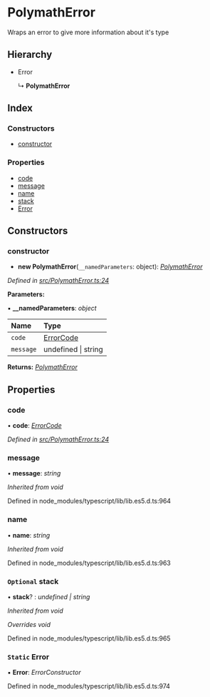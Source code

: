 # PolymathError

Wraps an error to give more information about it's type

## Hierarchy

* Error

  ↳ **PolymathError**

## Index

### Constructors

* [constructor](_polymatherror_.polymatherror.md#constructor)

### Properties

* [code](_polymatherror_.polymatherror.md#code)
* [message](_polymatherror_.polymatherror.md#message)
* [name](_polymatherror_.polymatherror.md#name)
* [stack](_polymatherror_.polymatherror.md#optional-stack)
* [Error](_polymatherror_.polymatherror.md#static-error)

## Constructors

### constructor

+ **new PolymathError**\(`__namedParameters`: object\): [_PolymathError_](_polymatherror_.polymatherror.md)

_Defined in_ [_src/PolymathError.ts:24_](https://github.com/PolymathNetwork/polymath-sdk/blob/550676f/src/PolymathError.ts#L24)

**Parameters:**

▪ **\_\_namedParameters**: _object_

| Name | Type |
| :--- | :--- |
| `code` | [ErrorCode](../enums/_types_index_.errorcode.md) |
| `message` | undefined \| string |

**Returns:** [_PolymathError_](_polymatherror_.polymatherror.md)

## Properties

### code

• **code**: [_ErrorCode_](../enums/_types_index_.errorcode.md)

_Defined in_ [_src/PolymathError.ts:24_](https://github.com/PolymathNetwork/polymath-sdk/blob/550676f/src/PolymathError.ts#L24)

### message

• **message**: _string_

_Inherited from void_

Defined in node\_modules/typescript/lib/lib.es5.d.ts:964

### name

• **name**: _string_

_Inherited from void_

Defined in node\_modules/typescript/lib/lib.es5.d.ts:963

### `Optional` stack

• **stack**? : _undefined \| string_

_Inherited from void_

_Overrides void_

Defined in node\_modules/typescript/lib/lib.es5.d.ts:965

### `Static` Error

▪ **Error**: _ErrorConstructor_

Defined in node\_modules/typescript/lib/lib.es5.d.ts:974

